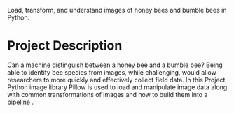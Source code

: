 Load, transform, and understand images of honey bees and bumble bees in Python.

# Project Description

Can a machine distinguish between a honey bee and a bumble bee? Being able to identify bee species from images, while challenging, would allow researchers to more quickly and effectively collect field data. In this Project, Python image library Pillow is used to load and manipulate image data along with common transformations of images and how to build them into a pipeline .
